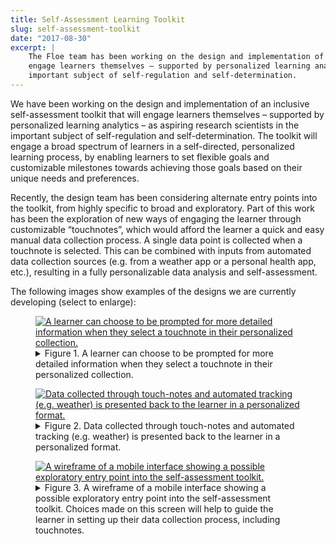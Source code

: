 ```yaml
---
title: Self-Assessment Learning Toolkit
slug: self-assessment-toolkit
date: "2017-08-30"
excerpt: |
    The Floe team has been working on the design and implementation of an inclusive self-assessment toolkit that will
    engage learners themselves – supported by personalized learning analytics – as aspiring research scientists in the
    important subject of self-regulation and self-determination.
---
```


We have been working on the design and implementation of an inclusive self-assessment toolkit that will engage learners
themselves – supported by personalized learning analytics – as aspiring research scientists in the important subject of
self-regulation and self-determination. The toolkit will engage a broad spectrum of learners in a self-directed,
personalized learning process, by enabling learners to set flexible goals and customizable milestones towards achieving
those goals based on their unique needs and preferences.

Recently, the design team has been considering alternate entry points into the toolkit, from highly specific to broad
and exploratory. Part of this work has been the exploration of new ways of engaging the learner through customizable
“touchnotes”, which would afford the learner a quick and easy manual data collection process. A single data point is
collected when a touchnote is selected. This can be combined with inputs from automated data collection sources (e.g.
from a weather app or a personal health app, etc.), resulting in a fully personalizable data analysis and
self-assessment.

The following images show examples of the designs we are currently developing (select to enlarge):

<figure>
    <a href="/news/images/Self-reflection-Figure-1.png">
        <img
            src="/news/images/Self-reflection-Figure-1-thumb.png"
            alt="A learner can choose to be prompted for more detailed information when they select a touchnote
                in their personalized collection."
            aria-details="det1"
        >
    </a>
    <figcaption>
        <details id="det1">
            <summary>
                Figure 1. A learner can choose to be prompted for more detailed information when they select a touchnote
                in their personalized collection.
            </summary>
            <p>
                The image shows a collection of square 'touchnotes' buttons on the left with the heading "Query: When do
                I feel most clear-headed and focused?". The touchnotes in the collection include: "Focused",
                "Good Idea", "Meditation", "Weather", "Diet", and "Sleep". An arrow points from the "Sleep" touchnote to
                a dialog box with prompts for more information including: "Time to bed", "How many hours?", "Woke up
                feeling: refreshed/tired", "Disrupted? Y/N", and an option to add notes to a journal. There is a save
                button at the bottom of the dialog box.
            </p>
        </details>
    </figcaption>
</figure>

<figure>
    <a href="/news/images/Self-reflection-Figure-2.png">
        <img
            src="/news/images/Self-reflection-Figure-2-thumb.png"
            alt="Data collected through touch-notes and automated tracking (e.g. weather) is presented
                back to the learner in a personalized format."
            aria-details="det2"
        >
    </a>
    <figcaption>
        <details id="det2">
            <summary>
                Figure 2. Data collected through touch-notes and automated tracking (e.g. weather) is presented
                back to the learner in a personalized format.
            </summary>
            <p>
                The image shows a column of touchnotes on the left-hand side, some of which have been dragged into a
                data analysis area in the middle of the screen; where there is a plot showing 4 horizontal and
                synchronous "tracks" of touchnote data vs. time. The plot is titled "Analysis: What is causing my
                headaches?". The data plotted in the analysis includes: "Weather", "Coffee", "Dairy", and "Headaches".
            </p>
        </details>
    </figcaption>
</figure>

<figure>
    <a href="/news/images/Self-reflection-Figure-3.png">
        <img
            src="/news/images/Self-reflection-Figure-3-thumb.png"
            alt="A wireframe of a mobile interface showing a possible exploratory entry point into the self-assessment
                toolkit."
            aria-details="det3"
        >
    </a>
    <figcaption>
        <details id="det3">
            <summary>
                Figure 3. A wireframe of a mobile interface showing a possible exploratory entry point into the
                self-assessment toolkit. Choices made on this screen will help to guide the learner in setting up their
                data collection process, including touchnotes.
            </summary>
            <p>
                The image shows a mobile interface screen with text that states "Begin by keeping track of one or more
                of the following:". This text is followed by a list of checkboxes including: "Where you go (Places)",
                "What you eat (Food), "What you do (Activities)", and "How you feel (Mood)". This list is followed by an
                option to "Show me what others have done", with "Next" and "Go back" buttons at the bottom of the
                screen.
            </p>
        </details>
    </figcaption>
</figure>
